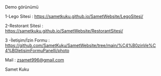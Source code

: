 Demo görünümü

1-Lego Sitesi : https://sametkuku.github.io/SametWebsite/LegoSitesi/

2-Restorant Sitesi : https://sametkuku.github.io/SametWebsite/RestorantSitesi/

3 -İletişim/İzin Formu : https://github.com/SametKuku/SametWebsite/tree/main/%C4%B0zinVe%C4%B0letisimFormuPanelli/photo

Mail : zsamet996@gmail.com

Samet Kuku
